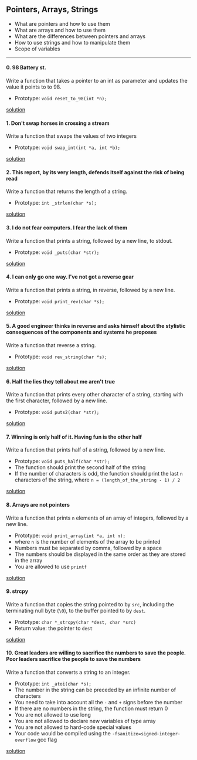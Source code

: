## Pointers, Arrays, Strings

* What are pointers and how to use them
* What are arrays and how to use them
* What are the differences between pointers and arrays
* How to use strings and how to manipulate them
* Scope of variables

---

#### 0. 98 Battery st.
Write a function that takes a pointer to an int as parameter and updates the value it points to to 98.
+ Prototype: `void reset_to_98(int *n);`

[solution](/0x05-pointers_arrays_strings/0-rest_to_98.c)

#### 1. Don't swap horses in crossing a stream
Write a function that swaps the values of two integers
+ Prototype: `void swap_int(int *a, int *b);`

[solution](/0x05-pointers_arrays_strings/1-swap.c)

#### 2. This report, by its very length, defends itself against the risk of being read
Write a function that returns the length of a string.
+ Prototype: `int _strlen(char *s);`

[solution](/0x05-pointers_arrays_strings/2-strlen.c)

#### 3. I do not fear computers. I fear the lack of them
Write a function that prints a string, followed by a new line, to stdout.
+ Prototype: `void _puts(char *str);`

[solution](/0x05-pointers_arrays_strings/3-puts.c)

#### 4. I can only go one way. I've not got a reverse gear
Write a function that prints a string, in reverse, followed by a new line.
+ Prototype: `void print_rev(char *s);`

[solution](/0x05-pointers_arrays_strings/4-print_rev.c)

#### 5. A good engineer thinks in reverse and asks himself about the stylistic consequences of the components and systems he proposes
Write a function that reverse a string.
+ Prototype: `void rev_string(char *s);`

[solution](/0x05-pointers_arrays_strings/5-rev_string.c)

#### 6. Half the lies they tell about me aren't true
Write a function that prints every other character of a string, starting with the first character, followed by a new line.
+ Prototype: `void puts2(char *str);`

[solution](/0x05-pointers_arrays_strings/6-puts2.c)

#### 7. Winning is only half of it. Having fun is the other half
Write a function that prints half of a string, followed by a new line.
+ Prototype: `void puts_half(char *str);`
+ The function should print the second half of the string
+ If the number of characters is odd, the function should print the last `n` characters of the string, where `n = (length_of_the_string - 1) / 2`

[solution](/0x05-pointers_arrays_strings/7-puts_half.c)

#### 8. Arrays are not pointers
Write a function that prints `n` elements of an array of integers, followed by a new line.
+ Prototype: `void print_array(int *a, int n);`
+ where `n` is the number of elements of the array to be printed
+ Numbers must be separated by comma, followed by a space
+ The numbers should be displayed in the same order as they are stored in the array
+ You are allowed to use `printf`

[solution](/0x05-pointers_arrays_strings/8-print_array.c)

#### 9. strcpy
Write a function that copies the string pointed to by `src`, including the terminating null byte (`\0`), to the buffer pointed to by `dest`.
+ Prototype: `char *_strcpy(char *dest, char *src)`
+ Return value: the pointer to `dest`

[solution](/0x05-pointers_arrays_strings/9-strcpy.c)

#### 10. Great leaders are willing to sacrifice the numbers to save the people. Poor leaders sacrifice the people to save the numbers
Write a function that converts a string to an integer.
+ Prototype: `int _atoi(char *s);`
+ The number in the string can be preceded by an infinite number of characters
+ You need to take into account all the `-` and `+` signs before the number
+ If there are no numbers in the string, the function must return 0
+ You are not allowed to use long
+ You are not allowed to declare new variables of type array
+ You are not allowed to hard-code special values
+ Your code would be compiled using the `-fsanitize=signed-integer-overflow` gcc flag

[solution](/0x05-pointers_arrays_strings/100-atoi.c)
